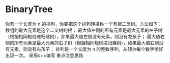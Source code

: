 # BinaryTree
你有一个长度为 n 的排列，你要把这个排列转换称一个有根二叉树。方法如下：  数组的最大元素是这个二叉树的根； 最大值左侧的所有元素是最大元素的左子树（根据相同规则递归建树），如果最大值左侧没有元素，则没有左孩子； 最大值右侧的所有元素是最大元素的右子树（根据相同规则递归建树），如果最大值右侧没有元素，则没有右孩子； 排列是一个长度为 n 的整数序列，从1到n每个数字恰好出现一次。
采用c++编写
重点注意思路
